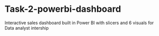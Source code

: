 # Task-2-powerbi-dashboard
Interactive sales dashboard built in Power BI with slicers and 6 visuals for Data analyst intership 
